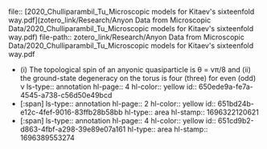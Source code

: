 file:: [2020_Chulliparambil_Tu_Microscopic models for Kitaev's sixteenfold way.pdf](zotero_link/Research/Anyon Data from Microscopic Data/2020_Chulliparambil_Tu_Microscopic models for Kitaev's sixteenfold way.pdf)
file-path:: zotero_link/Research/Anyon Data from Microscopic Data/2020_Chulliparambil_Tu_Microscopic models for Kitaev's sixteenfold way.pdf

- (i) The topological spin of an anyonic quasiparticle is θ = νπ/8 and (ii) the ground-state degeneracy on the torus is four (three) for even (odd) ν
  ls-type:: annotation
  hl-page:: 4
  hl-color:: yellow
  id:: 650ede9a-fe7a-4545-a738-c56d50e49bcd
- [:span]
  ls-type:: annotation
  hl-page:: 2
  hl-color:: yellow
  id:: 651bd24b-e12c-4fef-9016-83ffb28b58bb
  hl-type:: area
  hl-stamp:: 1696322120621
- [:span]
  ls-type:: annotation
  hl-page:: 4
  hl-color:: yellow
  id:: 651cd9b2-d863-4fbf-a298-39e89e07a161
  hl-type:: area
  hl-stamp:: 1696389553274
